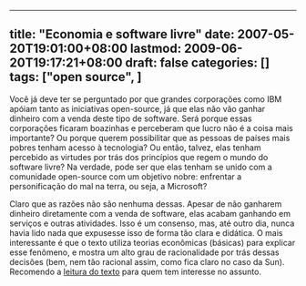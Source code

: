 
---
title: "Economia e software livre"
date: 2007-05-20T19:01:00+08:00
lastmod: 2009-06-20T19:17:21+08:00
draft: false
categories: []
tags: ["open source", ]
---


Você já deve ter se perguntado por que grandes corporações como IBM apóiam tanto as iniciativas open-source, já que elas não vão ganhar dinheiro com a venda deste tipo de software. Será porque essas corporações ficaram boazinhas e perceberam que lucro não é a coisa mais importante? Ou porque querem possibilitar que as pessoas de países mais pobres tenham acesso à tecnologia? Ou então, talvez, elas tenham percebido as virtudes por trás dos princípios que regem o mundo do software livre? Na verdade, pode ser que elas tenham se unido com a comunidade open-source com um objetivo nobre: enfrentar a personificação do mal na terra, ou seja, a Microsoft?

Claro que as razões não são nenhuma dessas. Apesar de não ganharem dinheiro diretamente com a venda de software, elas acabam ganhando em serviços e outras atividades. Isso é um consenso, mas, até outro dia, nunca havia lido nada que expusesse isso de forma tão clara e didática. O mais interessante é que o texto utiliza teorias econômicas (básicas) para explicar esse fenômeno, e mostra um alto grau de racionalidade por trás dessas decisões (bem, nem tão racional assim, como fica claro no caso da Sun). Recomendo a [leitura do texto](http://www.joelonsoftware.com/articles/StrategyLetterV.html) para quem tem interesse no assunto.

